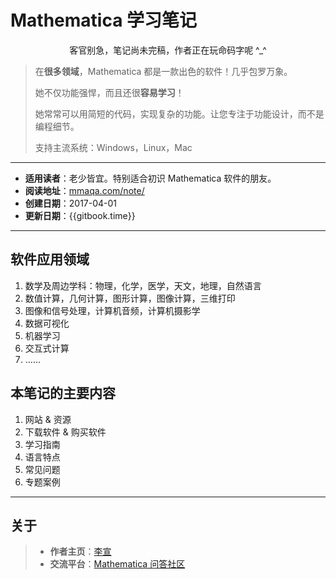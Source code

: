 # Mathematica 学习笔记

<center>客官别急，笔记尚未完稿，作者正在玩命码字呢 ^_^</center>



> 在**很多领域**，Mathematica 都是一款出色的软件！几乎包罗万象。
>
> 她不仅功能强悍，而且还很**容易学习**！
>
> 她常常可以用简短的代码，实现复杂的功能。让您专注于功能设计，而不是编程细节。
>
> 支持主流系统：Windows，Linux，Mac

---

* **适用读者**：老少皆宜。特别适合初识 Mathematica 软件的朋友。
* **阅读地址**：[mmaqa.com/note/](https://mmaqa.com/note/)
* **创建日期**：2017-04-01
* **更新日期**：{{gitbook.time}}

---

## 软件应用领域
1. 数学及周边学科：物理，化学，医学，天文，地理，自然语言
2. 数值计算，几何计算，图形计算，图像计算，三维打印
3. 图像和信号处理，计算机音频，计算机摄影学
3. 数据可视化
4. 机器学习
5. 交互式计算
6. ……

## 本笔记的主要内容
1. 网站 &#38; 资源
2. 下载软件 &#38; 购买软件
3. 学习指南
4. 语言特点
5. 常见问题
6. 专题案例


---

## 关于
> * **作者主页**：[李宣](http://laoli.cm)
> * **交流平台**：[Mathematica 问答社区](https://mmaqa.com)

